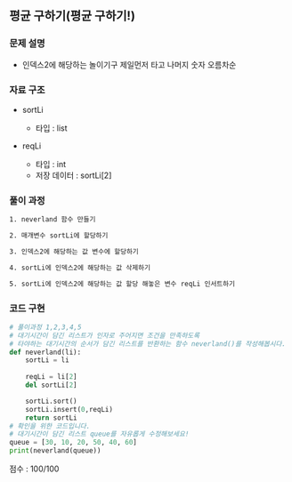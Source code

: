 ## 평균 구하기(평균 구하기!)

### 문제 설명

- 인덱스2에 해당하는 놀이기구 제일먼저 타고 나머지 숫자 오름차순<br>



### 자료 구조

- sortLi<br>
    - 타입 : list

- reqLi<br>
    - 타입 : int
    - 저장 데이터 : sortLi[2]



### 풀이 과정
```txt
1. neverland 함수 만들기

2. 매개변수 sortLi에 할당하기

3. 인덱스2에 해당하는 값 변수에 할당하기

4. sortLi에 인덱스2에 해당하는 값 삭제하기

5. sortLi에 인덱스2에 해당하는 값 할당 해놓은 변수 reqLi 인서트하기


```

### 코드 구현
```python
# 풀이과정 1,2,3,4,5
# 대기시간이 담긴 리스트가 인자로 주어지면 조건을 만족하도록
# 타야하는 대기시간의 순서가 담긴 리스트를 반환하는 함수 neverland()를 작성해봅시다.
def neverland(li):
    sortLi = li
    
    reqLi = li[2]
    del sortLi[2]

    sortLi.sort()
    sortLi.insert(0,reqLi)
    return sortLi
# 확인을 위한 코드입니다.
# 대기시간이 담긴 리스트 queue를 자유롭게 수정해보세요!
queue = [30, 10, 20, 50, 40, 60]
print(neverland(queue))

```


점수 : 100/100 <br>
